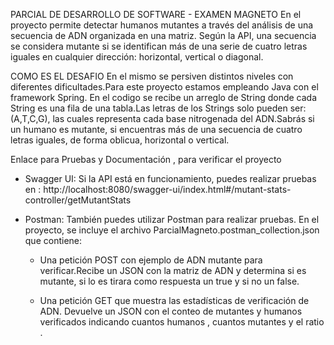 PARCIAL DE DESARROLLO DE SOFTWARE - EXAMEN MAGNETO
En el proyecto permite detectar humanos mutantes a través del análisis de una secuencia de ADN organizada en una matriz. Según la API, una secuencia se considera mutante si se identifican más de una serie de cuatro letras iguales en cualquier dirección: horizontal, vertical o diagonal.

COMO ES EL DESAFIO
En el mismo se persiven distintos niveles con diferentes dificultades.Para este proyecto estamos empleando Java con el framework Spring.
En el codigo se recibe un arreglo de String donde cada String es una fila de una tabla.Las letras de los Strings solo pueden ser: (A,T,C,G), las cuales representa cada base nitrogenada del ADN.Sabrás si un humano es mutante, si encuentras más de una secuencia de cuatro letras iguales, de forma oblicua, horizontal o vertical.

Enlace para Pruebas y Documentación , para verificar el proyecto 

- Swagger UI: Si la API está en funcionamiento, puedes realizar pruebas en :
  http://localhost:8080/swagger-ui/index.html#/mutant-stats-controller/getMutantStats

- Postman: También puedes utilizar Postman para realizar pruebas. En el proyecto, se incluye el archivo ParcialMagneto.postman_collection.json que contiene:

  - Una petición POST con ejemplo de ADN mutante para verificar.Recibe un JSON con la matriz de ADN y determina si es mutante, si lo es tirara como respuesta un true y si no un false.

  - Una petición GET que muestra las estadísticas de verificación de ADN. Devuelve un JSON con el conteo de mutantes y humanos verificados indicando cuantos humanos , cuantos mutantes y el ratio .
